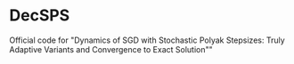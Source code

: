 # DecSPS
Official code for "Dynamics of SGD with Stochastic Polyak Stepsizes: Truly Adaptive Variants and Convergence to Exact Solution""
